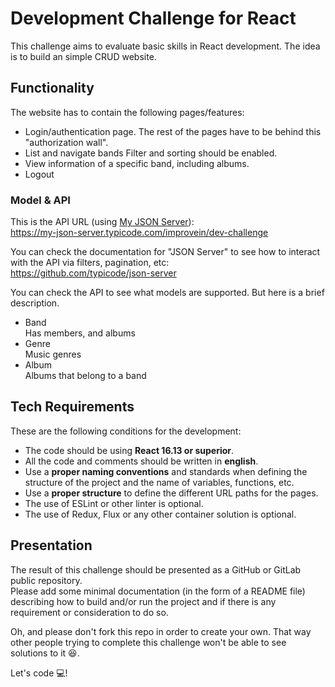 # Development Challenge for React

This challenge aims to evaluate basic skills in React development. The idea is to build an simple CRUD website.

## Functionality

The website has to contain the following pages/features:
* Login/authentication page. The rest of the pages have to be behind this "authorization wall".
* List and navigate bands
  Filter and sorting should be enabled.
* View information of a specific band, including albums.
* Logout


### Model & API

This is the API URL (using [My JSON Server](https://my-json-server.typicode.com/)):<br/>
https://my-json-server.typicode.com/improvein/dev-challenge

You can check the documentation for "JSON Server" to see how to interact with the API via filters, pagination, etc:<br/>
https://github.com/typicode/json-server

You can check the API to see what models are supported. But here is a brief description.

* Band<br/>
  Has members, and albums
* Genre<br/>
  Music genres
* Album<br/>
  Albums that belong to a band

## Tech Requirements

These are the following conditions for the development:
* The code should be using **React 16.13 or superior**.
* All the code and comments should be written in **english**.
* Use a **proper naming conventions** and standards when defining the structure of the project and the name of variables, functions, etc.
* Use a **proper structure** to define the different URL paths for the pages.
* The use of ESLint or other linter is optional.
* The use of Redux, Flux or any other container solution is optional.

## Presentation

The result of this challenge should be presented as a GitHub or GitLab public repository.<br/>
Please add some minimal documentation (in the form of a README file) describing how to build and/or run the project and if there is any requirement or consideration to do so.

Oh, and please don't fork this repo in order to create your own. That way other people trying to complete this challenge won't be able to see solutions to it 😆.

Let's code 💻!